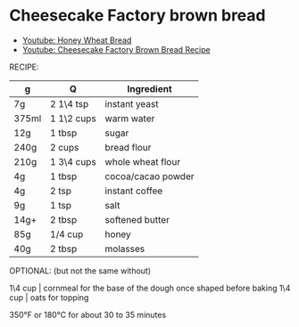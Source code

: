 # Cheesecake Factory brown bread

- [Youtube: Honey Wheat Bread](https://www.youtube.com/watch?v=bOJrk9SXEc8)
- [Youtube: Cheesecake Factory Brown Bread Recipe](https://www.youtube.com/watch?v=yOXDDMPq4rs)


RECIPE:

g | Q | Ingredient
--- | --- | ---
7g | 2 1\4 tsp | instant yeast
375ml | 1 1\2 cups | warm water 
12g | 1 tbsp | sugar
240g | 2 cups | bread flour 
210g | 1 3\4 cups | whole wheat flour
4g | 1 tbsp | cocoa/cacao powder 
4g | 2 tsp | instant coffee
9g | 1 tsp | salt
14g+ | 2 tbsp | softened butter
85g | 1/4 cup | honey
40g | 2 tbsp | molasses

OPTIONAL: (but not the same without)

1\4 cup | cornmeal for the base of the dough once shaped before baking
1\4 cup | oats for topping 

350°F or 180°C for about 30 to 35 minutes